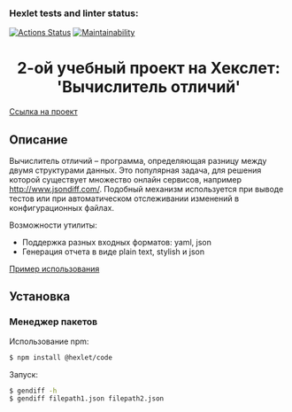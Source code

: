 ### Hexlet tests and linter status:

[![Actions Status](https://github.com/zebpaa/frontend-project-46/actions/workflows/hexlet-check.yml/badge.svg)](https://github.com/zebpaa/frontend-project-46/actions) [![Maintainability](https://api.codeclimate.com/v1/badges/f63bfcf40c099af9031e/maintainability)](https://codeclimate.com/github/zebpaa/frontend-project-46/maintainability)

<h1 style="text-align: center;">2-ой учебный проект на Хекслет: 'Вычислитель отличий'</h1>

<a href="https://ru.hexlet.io/programs/frontend/projects/46">Ссылка на проект</a>

## Описание

Вычислитель отличий – программа, определяющая разницу между двумя структурами данных. Это популярная задача, для решения которой существует множество онлайн сервисов, например <a href="http://www.jsondiff.com/">http://www.jsondiff.com/</a>. Подобный механизм используется при выводе тестов или при автоматическом отслеживании изменений в конфигурационных файлах.

Возможности утилиты:

- Поддержка разных входных форматов: yaml, json
- Генерация отчета в виде plain text, stylish и json

<a href="https://asciinema.org/a/L6dIcfqijxmjI2FIzmSnwkRbT">Пример использования</a>

## Установка

### Менеджер пакетов

Использование npm:

```bash
$ npm install @hexlet/code
```

Запуск:

```bash
$ gendiff -h
$ gendiff filepath1.json filepath2.json
```
